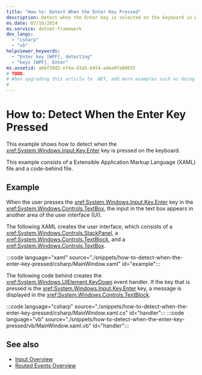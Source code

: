 ```yaml
---
title: "How to: Detect When the Enter Key Pressed"
description: Detect when the Enter key is selected on the keyboard in Windows Presentation Foundation. This example consists of XAML and a code-behind file.
ms.date: 07/16/2024
ms.service: dotnet-framework
dev_langs: 
  - "csharp"
  - "vb"
helpviewer_keywords: 
  - "Enter key [WPF], detecting"
  - "keys [WPF], Enter"
ms.assetid: a66f39d2-ef4a-43a5-b454-a4ea0fe88655
# TODO:
# When upgrading this article to .NET, add more examples such as doing a global handler, attached behavior, input command, etc>
#
---
```

# How to: Detect When the Enter Key Pressed

This example shows how to detect when the <xref:System.Windows.Input.Key.Enter> key is pressed on the keyboard.

This example consists of a Extensible Application Markup Language (XAML) file and a code-behind file.

## Example

When the user presses the <xref:System.Windows.Input.Key.Enter> key in the <xref:System.Windows.Controls.TextBox>, the input in the text box appears in another area of the user interface (UI).

The following XAML creates the user interface, which consists of a <xref:System.Windows.Controls.StackPanel>, a <xref:System.Windows.Controls.TextBlock>, and a <xref:System.Windows.Controls.TextBox>.

:::code language="xaml" source="./snippets/how-to-detect-when-the-enter-key-pressed/csharp/MainWindow.xaml" id="example":::

The following code behind creates the <xref:System.Windows.UIElement.KeyDown> event handler.  If the key that is pressed is the <xref:System.Windows.Input.Key.Enter> key, a message is displayed in the <xref:System.Windows.Controls.TextBlock>.

:::code language="csharp" source="./snippets/how-to-detect-when-the-enter-key-pressed/csharp/MainWindow.xaml.cs" id="handler":::
:::code language="vb" source="./snippets/how-to-detect-when-the-enter-key-pressed/vb/MainWindow.xaml.vb" id="handler":::

## See also

- [Input Overview](input-overview.md)
- [Routed Events Overview](../events/routed-events-overview.md)
